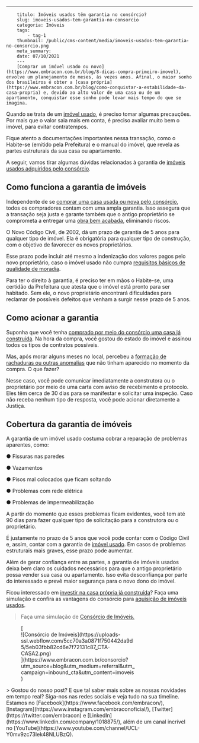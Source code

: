 ---
        titulo: Imóveis usados têm garantia no consórcio?
        slug: imoveis-usados-tem-garantia-no-consorcio
        categoria: Imóveis
        tags:
            - tag-1
        thumbnail: /public/cms-content/media/imoveis-usados-tem-garantia-no-consorcio.png
        meta_summary: 
        date: 07/10/2021
        ---
        [Comprar um imóvel usado ou novo](https://www.embracon.com.br/blog/8-dicas-compra-primeiro-imovel), envolve um planejamento de meses, às vezes anos. Afinal, o maior sonho dos brasileiros é obter a [casa própria](https://www.embracon.com.br/blog/como-conquistar-a-estabilidade-da-casa-propria) e, devido ao alto valor de uma casa ou de um apartamento, conquistar esse sonho pode levar mais tempo do que se imagina.

Quando se trata de um [imóvel usado](https://www.embracon.com.br/blog/investir-em-imoveis-onde-comecar), é preciso tomar algumas precauções. Por mais que o valor saia mais em conta, é preciso avaliar muito bem o imóvel, para evitar contratempos.

Fique atento a documentações importantes nessa transação, como o Habite-se (emitido pela Prefeitura) e o manual do imóvel, que revela as partes estruturais da sua casa ou apartamento.

A seguir, vamos tirar algumas dúvidas relacionadas à garantia de [imóveis usados adquiridos pelo consórcio](https://www.embracon.com.br/blog/como-funciona-consorcio-de-imoveis).

Como funciona a garantia de imóveis
-----------------------------------

Independente de se [comprar uma casa usada ou nova pelo consórcio](https://www.embracon.com.br/blog/como-funciona-consorcio-de-imoveis), todos os compradores contam com uma ampla garantia. Isso assegura que a transação seja justa e garante também que o antigo proprietário se comprometa a entregar uma [obra bem acabada](https://www.embracon.com.br/blog/quando-e-por-que-reformar-a-sua-casa-saiba-aqui), eliminando riscos.

O Novo Código Civil, de 2002, dá um prazo de garantia de 5 anos para qualquer tipo de imóvel. Ela é obrigatória para qualquer tipo de construção, com o objetivo de favorecer os novos proprietários.

Esse prazo pode incluir até mesmo a indenização dos valores pagos pelo novo proprietário, caso o imóvel usado não cumpra [requisitos básicos de qualidade de moradia](https://www.embracon.com.br/blog/saiba-o-que-levar-em-consideracao-antes-de-comprar-um-imovel).

Para ter o direito à garantia, é preciso ter em mãos o Habite-se, uma certidão da Prefeitura que atesta que o imóvel está pronto para ser habitado. Sem ele, o novo proprietário encontrará dificuldades para reclamar de possíveis defeitos que venham a surgir nesse prazo de 5 anos.

Como acionar a garantia
-----------------------

Suponha que você tenha [comprado por meio do consórcio uma casa já construída](https://www.embracon.com.br/blog/15-duvidas-sobre-consorcio-de-imoveis). Na hora da compra, você gostou do estado do imóvel e assinou todos os tipos de contratos possíveis.

Mas, após morar alguns meses no local, percebeu a [formação de rachaduras ou outras anomalias](https://www.embracon.com.br/blog/quando-reformar-a-casa-5-sinais-de-que-ja-chegou-a-hora) que não tinham aparecido no momento da compra. O que fazer?

Nesse caso, você pode comunicar imediatamente a construtora ou o proprietário por meio de uma carta com aviso de recebimento e protocolo. Eles têm cerca de 30 dias para se manifestar e solicitar uma inspeção. Caso não receba nenhum tipo de resposta, você pode acionar diretamente a Justiça.

Cobertura da garantia de imóveis 
---------------------------------

A garantia de um imóvel usado costuma cobrar a reparação de problemas aparentes, como:

● Fissuras nas paredes

● Vazamentos

● Pisos mal colocados que ficam soltando

● Problemas com rede elétrica

● Problemas de impermeabilização

A partir do momento que esses problemas ficam evidentes, você tem até 90 dias para fazer qualquer tipo de solicitação para a construtora ou o proprietário.

É justamente no prazo de 5 anos que você pode contar com o Código Civil e, assim, contar com a garantia de [imóvel usado](https://www.embracon.com.br/consorcio-de-imoveis). Em casos de problemas estruturais mais graves, esse prazo pode aumentar.

Além de gerar confiança entre as partes, a garantia de imóveis usados deixa bem claro os cuidados necessários para que o antigo proprietário possa vender sua casa ou apartamento. Isso evita desconfiança por parte do interessado e prevê maior segurança para o novo dono do imóvel.

Ficou interessado em [investir na casa própria já construída](https://www.embracon.com.br/blog/hora-certa-comprar-imovel)? Faça uma simulação e confira as vantagens do consórcio para [aquisição de imóveis usados](https://www.embracon.com.br/consorcio-de-imoveis).

> Faça uma simulação de [Consórcio de Imóveis.](https://embracon.com.br/consorcio-de-imoveis)

<figure class="w-richtext-figure-type-image w-richtext-align-center" style="max-width:310px">[<div>![Consórcio de Imóveis](https://uploads-ssl.webflow.com/5cc70a3a0871f750442da9d5/5eb03fbb82cd6e7f72131c87_CTA-CASA2.png)</div>](https://www.embracon.com.br/consorcio?utm_source=blog&utm_medium=referral&utm_campaign=inbound_cta&utm_content=imoveis)</figure>> Gostou do nosso post? E que tal saber mais sobre as nossas novidades em tempo real? Siga-nos nas redes sociais e veja tudo na sua timeline. Estamos no [Facebook](https://www.facebook.com/embracon/), [Instagram](https://www.instagram.com/embraconoficial/), [Twitter](https://twitter.com/embracon) e [LinkedIn](https://www.linkedin.com/company/1018875/), além de um canal incrível no [YouTube](https://www.youtube.com/channel/UCL-Y0mv9zc73Iek48NLUBzQ).
        